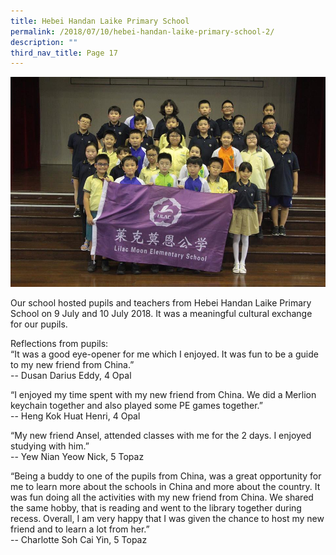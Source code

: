 ```yaml
---
title: Hebei Handan Laike Primary School
permalink: /2018/07/10/hebei-handan-laike-primary-school-2/
description: ""
third_nav_title: Page 17
---
```

<img src="/images/36913589_2235078629839862_4788646264524767232_n.jpeg">
<p>Our school hosted pupils and teachers from Hebei Handan Laike Primary School on 9 July and 10 July 2018. It was a meaningful cultural exchange for our pupils.</p>
<p>Reflections from pupils:<br>“It was a good eye-opener for me which I enjoyed. It was fun to be a guide to my new friend from China.” <br>-- Dusan Darius Eddy, 4 Opal</p>
<p>“I enjoyed my time spent with my new friend from China. We did a Merlion keychain together and also played some PE games together.”<br> -- Heng Kok Huat Henri, 4 Opal</p>
<p>“My new friend Ansel, attended classes with me for the 2 days. I enjoyed studying with him.”<br>-- Yew Nian Yeow Nick, 5 Topaz</p>
<p>“Being a buddy to one of the pupils from China, was a great opportunity for me to learn more about the schools in China and more about the country. It was fun doing all the activities with my new friend from China. We shared the same hobby, that is reading and went to the library together during recess. Overall, I am very happy that I was given the chance to host my new friend and to learn a lot from her.” <br>-- Charlotte Soh Cai Yin, 5 Topaz</p>